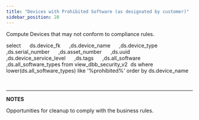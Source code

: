 ```yaml
---
title: "Devices with Prohibited Software (as designated by customer)"
sidebar_position: 28
---
```


Compute Devices that may not conform to compliance rules.

select
     ds.device\_fk
     ,ds.device\_name
     ,ds.device\_type
     ,ds.serial\_number
     ,ds.asset\_number
     ,ds.uuid
     ,ds.device\_service\_level
     ,ds.tags
     ,ds.all\_software
     ,ds.all\_software\_types
from view\_dbb\_security\_v2  ds
where lower(ds.all\_software\_types) like '%prohibited%'
order by ds.device\_name

 

* * *

**NOTES**

Opportunities for cleanup to comply with the business rules.
